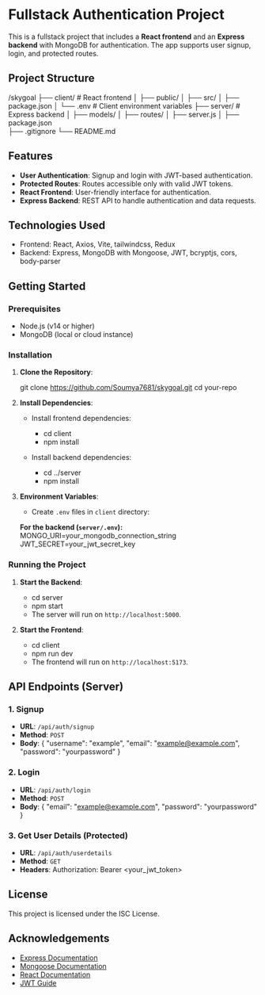 
# Fullstack Authentication Project

This is a fullstack project that includes a **React frontend** and an **Express backend** with MongoDB for authentication. The app supports user signup, login, and protected routes.

## Project Structure

/skygoal
├── client/            # React frontend
│   ├── public/
│   ├── src/
│   ├── package.json
│   └── .env           # Client environment variables
├── server/            # Express backend
│   ├── models/
│   ├── routes/
│   ├── server.js
│   ├── package.json      
├── .gitignore
└── README.md

## Features

- **User Authentication**: Signup and login with JWT-based authentication.
- **Protected Routes**: Routes accessible only with valid JWT tokens.
- **React Frontend**: User-friendly interface for authentication.
- **Express Backend**: REST API to handle authentication and data requests.
  
## Technologies Used

- Frontend: React, Axios, Vite, tailwindcss, Redux
- Backend: Express, MongoDB with Mongoose, JWT, bcryptjs, cors, body-parser

## Getting Started

### Prerequisites

- Node.js (v14 or higher)
- MongoDB (local or cloud instance)

### Installation

1. **Clone the Repository**:

   git clone https://github.com/Soumya7681/skygoal.git
   cd your-repo

2. **Install Dependencies**:
   - Install frontend dependencies:
     - cd client
     - npm install

   - Install backend dependencies:
     - cd ../server
     - npm install

3. **Environment Variables**:
   - Create `.env` files in `client` directory:
   
   **For the backend (`server/.env`):**
   MONGO_URI=your_mongodb_connection_string
   JWT_SECRET=your_jwt_secret_key

### Running the Project

1. **Start the Backend**:
   - cd server
   - npm start
   - The server will run on `http://localhost:5000`.

2. **Start the Frontend**:

   - cd client
   - npm run dev
   - The frontend will run on `http://localhost:5173`.



## API Endpoints (Server)

### 1. **Signup**
- **URL**: `/api/auth/signup`
- **Method**: `POST`
- **Body**:
  {
    "username": "example",
    "email": "example@example.com",
    "password": "yourpassword"
  }
  
### 2. **Login**
- **URL**: `/api/auth/login`
- **Method**: `POST`
- **Body**:
  {
    "email": "example@example.com",
    "password": "yourpassword"
  }

### 3. **Get User Details** (Protected)
- **URL**: `/api/auth/userdetails`
- **Method**: `GET`
- **Headers**:
  Authorization: Bearer <your_jwt_token>

## License

This project is licensed under the ISC License.

## Acknowledgements

- [Express Documentation](https://expressjs.com/)
- [Mongoose Documentation](https://mongoosejs.com/)
- [React Documentation](https://reactjs.org/)
- [JWT Guide](https://jwt.io/)